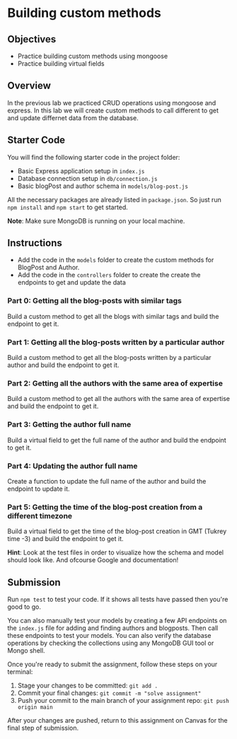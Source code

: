 # Building custom methods

## Objectives

- Practice building custom methods using mongoose
- Practice building virtual fields

## Overview

In the previous lab we practiced CRUD operations using mongoose and express. In this lab we will create custom methods to call different to get and update differnet data from the database.

## Starter Code

You will find the following starter code in the project folder:

- Basic Express application setup in `index.js`
- Database connection setup in `db/connection.js`
- Basic blogPost and author schema in `models/blog-post.js`

All the necessary packages are already listed in `package.json`. So just run `npm install` and `npm start` to get started.

**Note**: Make sure MongoDB is running on your local machine.

## Instructions

- Add the code in the `models` folder to create the custom methods for BlogPost and Author.
- Add the code in the `controllers` folder to create the create the endpoints to get and update the data

### Part 0: Getting all the blog-posts with similar tags

Build a custom method to get all the blogs with similar tags and build the endpoint to get it.

### Part 1: Getting all the blog-posts written by a particular author

Build a custom method to get all the blog-posts written by a particular author and build the endpoint to get it.

### Part 2: Getting all the authors with the same area of expertise

Build a custom method to get all the authors with the same area of expertise and build the endpoint to get it.

### Part 3: Getting the author full name

Build a virtual field to get the full name of the author and build the endpoint to get it.

### Part 4: Updating the author full name

Create a function to update the full name of the author and build the endpoint to update it.

### Part 5: Getting the time of the blog-post creation from a different timezone

Build a virtual field to get the time of the blog-post creation in GMT (Tukrey time -3) and build the endpoint to get it.

**Hint**: Look at the test files in order to visualize how the schema and model should look like. And ofcourse Google and documentation!

## Submission

Run `npm test` to test your code. If it shows all tests have passed then you're good to go.

You can also manually test your models by creating a few API endpoints on the `index.js` file for adding and finding authors and blogposts. Then call these endpoints to test your models. You can also verify the database operations by checking the collections using any MongoDB GUI tool or Mongo shell.

Once you're ready to submit the assignment, follow these steps on your terminal:

1. Stage your changes to be committed: `git add .`
2. Commit your final changes: `git commit -m "solve assignment"`
3. Push your commit to the main branch of your assignment repo: `git push origin main`

After your changes are pushed, return to this assignment on Canvas for the final step of submission.
